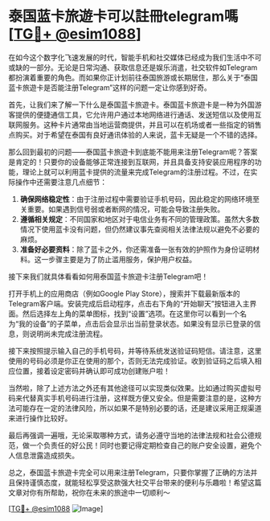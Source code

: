 # 泰国蓝卡旅遊卡可以註冊telegram嗎 [[TG💪+ @esim1088](https://t.me/s/esim1088)]

在如今这个数字化飞速发展的时代，智能手机和社交媒体已经成为我们生活中不可或缺的一部分。无论是日常沟通、获取信息还是娱乐消遣，社交软件如Telegram都扮演着重要的角色。而如果你正计划前往泰国旅游或长期居住，那么关于“泰国蓝卡旅遊卡是否能注册Telegram”这样的问题一定让你感到好奇。

首先，让我们来了解一下什么是泰国蓝卡旅遊卡。泰国蓝卡旅遊卡是一种为外国游客提供的便捷通信工具，它允许用户通过本地网络进行通话、发送短信以及使用互联网服务。这种卡片通常由当地运营商提供，并且可以在机场或者一些指定的销售点购买。对于希望在泰国有良好通讯体验的人来说，蓝卡无疑是一个不错的选择。

那么回到最初的问题——泰国蓝卡旅遊卡到底能不能用来注册Telegram呢？答案是肯定的！只要你的设备能够正常连接到互联网，并且具备支持安装应用程序的功能，理论上就可以利用蓝卡提供的流量来完成Telegram的注册过程。不过，在实际操作中还需要注意几点细节：

1. **确保网络稳定性**：由于注册过程中需要验证手机号码，因此稳定的网络环境至关重要。如果遇到信号弱或者断网的情况，可能会导致注册失败。
2. **遵循相关规定**：不同国家和地区对于电信业务有不同的管理政策。虽然大多数情况下使用蓝卡没有问题，但仍然建议事先查阅相关法律法规以避免不必要的麻烦。
3. **准备好必要资料**：除了蓝卡之外，你还需准备一张有效的护照作为身份证明材料。这一步骤主要是为了防止滥用服务，保护用户权益。

接下来我们就具体看看如何用泰国蓝卡旅遊卡注册Telegram吧！

打开手机上的应用商店（例如Google Play Store），搜索并下载最新版本的Telegram客户端。安装完成后启动程序，点击右下角的“开始聊天”按钮进入主界面。然后选择左上角的菜单图标，找到“设置”选项。在这里你可以看到一个名为“我的设备”的子菜单，点击后会显示出当前登录状态。如果没有显示已登录的信息，则说明尚未完成注册流程。

接下来按照提示输入自己的手机号码，并等待系统发送验证码短信。请注意，这里使用的号码必须是你正在使用的那个，否则无法完成验证。收到验证码之后填入相应位置，接着设定密码并确认即可成功创建账户啦！

当然啦，除了上述方法之外还有其他途径可以实现类似效果。比如通过购买虚拟号码来代替真实手机号码进行注册，这样既方便又安全。但是需要注意的是，这种方法可能存在一定的法律风险，所以如果不是特别必要的话，还是建议采用正规渠道来进行操作比较好。

最后再强调一遍哦，无论采取哪种方式，请务必遵守当地的法律法规和社会公德规范，做一个负责任的好公民！同时也要记得定期检查自己的账户安全设置，避免个人信息泄露造成损失。

总之，泰国蓝卡旅遊卡完全可以用来注册Telegram，只要你掌握了正确的方法并且保持谨慎态度，就能轻松享受这款强大社交平台带来的便利与乐趣啦！希望这篇文章对你有所帮助，祝你在未来的旅途中一切顺利～

[[TG💪+ @esim1088](https://t.me/s/esim1088) ![Image](https://i.postimg.cc/4NQfJmqS/Snipaste-2025-05-13-00-14-12.png)]